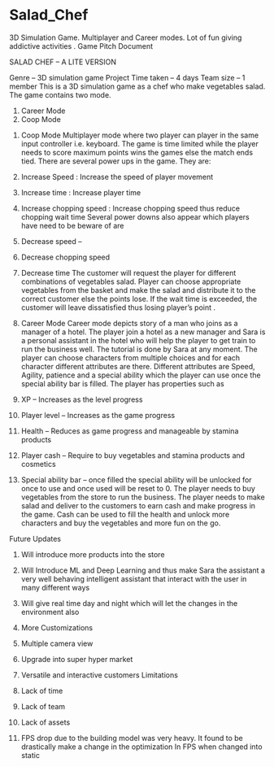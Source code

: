 # Salad_Chef
3D Simulation Game. Multiplayer and Career modes. Lot of fun giving addictive activities .
Game Pitch Document

SALAD CHEF – A LITE VERSION

Genre – 3D simulation game
Project Time taken – 4 days
Team size – 1  member
This is a 3D simulation game as a chef who make vegetables salad. The game contains two mode.
1.	Career Mode
2.	Coop Mode
1) Coop Mode 
Multiplayer mode where two player can player in the same input controller i.e. keyboard. The game is time limited while the player needs to score maximum points wins the games else the match ends tied. There are several power ups in the game. They are:
1)	Increase Speed : Increase the speed of player movement
2)	Increase time : Increase player time 
3)	Increase chopping speed : Increase chopping speed thus reduce chopping wait time 
Several power downs also appear which players have need to be beware of are 
1)	Decrease speed –
2)	Decrease chopping speed
3)	Decrease time
The customer will request the player for different combinations of vegetables salad. Player can choose appropriate vegetables from the basket and make the salad and distribute it to the correct customer else the points lose. If the wait time is exceeded, the customer will leave dissatisfied thus losing player’s point .

2) Career Mode
Career mode depicts story of a man who joins as a manager of a hotel. The player join a hotel as a new manager and Sara is a personal assistant in the hotel who will help the player to get train to run the business well. The tutorial is done by Sara at any moment. The player can choose characters from multiple choices and for each character different attributes are there. Different attributes are Speed, Agility, patience and a special ability which the player can use once the special ability bar is filled. The player has properties such as
1)	XP – Increases as the level progress
2)	Player level – Increases as the game progress
3)	Health – Reduces as game progress and manageable by stamina products
4)	Player cash – Require to buy vegetables and stamina products and cosmetics
5)	Special ability bar – once filled the special ability will be unlocked for once to use and once used will be reset to 0.
The player needs to buy vegetables from the store to run the business. The player needs to make salad and deliver to the customers to earn cash and make progress in the game. Cash can be used to fill the health and unlock more characters and buy the vegetables and more fun on the go.


Future Updates

1)	Will introduce more products into the store 
2)	Will Introduce ML and Deep Learning and thus make Sara the assistant a very well behaving intelligent assistant that interact with the user in many different ways
3)	Will give real time day and night which will let the changes in the environment also
4)	More Customizations
5)	Multiple camera view
6)	Upgrade into super hyper market
7)	Versatile and interactive customers
Limitations

1)	Lack of time
2)	Lack of team
3)	Lack of assets
4)	FPS drop due to the building model was very heavy. It found to be drastically make a change in the optimization In FPS when changed into static 


